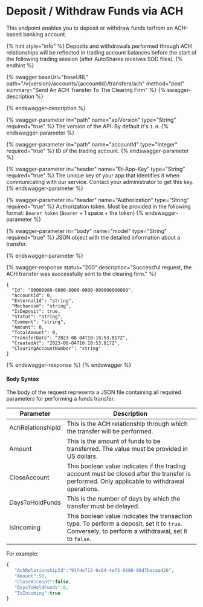# Deposit / Withdraw Funds via ACH

This endpoint enables you to deposit or withdraw funds to/from an ACH-based banking account.&#x20;

{% hint style="info" %}
Deposits and withdrawals performed through ACH relationships will be reflected in trading account balances before the start of the following trading session (after AutoShares receives SOD files).
{% endhint %}

{% swagger baseUrl="baseURL" path="/v{version}/accounts/{accountId}/transfers/ach" method="post" summary="Send An ACH Transfer To The Clearing Firm" %}
{% swagger-description %}

{% endswagger-description %}

{% swagger-parameter in="path" name="apiVersion" type="String" required="true" %}
The version of the API. By default it's `1.0`.
{% endswagger-parameter %}

{% swagger-parameter in="path" name="accountId" type="Integer" required="true" %}
ID of the trading account.
{% endswagger-parameter %}

{% swagger-parameter in="header" name="Et-App-Key" type="String" required="true" %}
The unique key of your app that identifies it when communicating with our service. Contact your administrator to get this key.
{% endswagger-parameter %}

{% swagger-parameter in="header" name="Authorization" type="String" required="true" %}
Authorization token. Must be provided in the following format: `Bearer token` (`Bearer` + 1 space + the token)
{% endswagger-parameter %}

{% swagger-parameter in="body" name="model" type="String" required="true" %}
JSON object with the detailed information about a transfer.


{% endswagger-parameter %}

{% swagger-response status="200" description="Successful request, the ACH transfer was successfully sent to the clearing firm." %}
```
{
  "Id": "00000000-0000-0000-0000-000000000000",
  "AccountId": 0,
  "ExternalId": "string",
  "Mechanism": "string",
  "IsDeposit": true,
  "Status": "string",
  "Comment": "string",
  "Amount": 0,
  "TotalAmount": 0,
  "TransferDate": "2023-08-04T10:18:53.817Z",
  "CreatedAt": "2023-08-04T10:18:53.817Z",
  "ClearingAccountNumber": "string"
}
```
{% endswagger-response %}
{% endswagger %}

#### Body Syntax

The body of the request represents a JSON file containing all required parameters for performing a funds transfer.

| Parameter         | Description                                                                                                                                        |
| ----------------- | -------------------------------------------------------------------------------------------------------------------------------------------------- |
| AchRelationshipId | This is the ACH relationship through which the transfer will be performed.                                                                         |
| Amount            | This is the amount of funds to be transferred. The value must be provided in US dollars.                                                           |
| CloseAccount      | This boolean value indicates if the trading account must be closed after the transfer is performed. Only applicable to withdrawal operations.      |
| DaysToHoldFunds   | This is the number of days by which the transfer must be delayed.                                                                                  |
| IsIncoming        | This boolean value indicates the transaction type. To perform a deposit, set it to `true`. Conversely, to perform a withdrawal, set it to `false`. |

For example:

```javascript
{
   "AchRelationshipId":"91fde713-6c64-4ef3-0606-08d7bacaad26",
   "Amount":50,
   "CloseAccount":false,
   "DaysToHoldFunds":0,
   "IsIncoming":true
}
```
